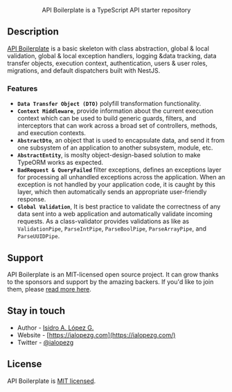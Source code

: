 <p align="center">API Boilerplate is a TypeScript API starter repository</p>

## Description

[API Boilerplate](https://github.com/ialopezg/api-boilerplate) is a basic skeleton with class abstraction, global & local validation, global & local exception handlers, logging &data tracking, data transfer objects, execution context, authentication, users & user roles, migrations, and default dispatchers built with NestJS.
### Features

- **`Data Transfer Object (DTO)`** polyfill transformation functionality.
- **`Context Middleware`**, provide information about the current execution context which can be used to build generic guards, filters, and interceptors that can work across a broad set of controllers, methods, and execution contexts.
- **`AbstractDto`**,  an object that is used to encapsulate data, and send it from one subsystem of an application to another subsystem, module, etc.
- **`AbstractEntity`**, is moslty object-design-based solution to make TypeORM works as expected.
- **`BadRequest & QueryFailed`** filter exceptions, defines an exceptions layer for processing all unhandled exceptions across the application. When an exception is not handled by your application code, it is caught by this layer, which then automatically sends an appropriate user-friendly response.
- **`Global Validation`**, It is best practice to validate the correctness of any data sent into a web application and automatically validate incoming requests. As a class-validator provides validations as like as `ValidationPipe`, `ParseIntPipe`, `ParseBoolPipe`, `ParseArrayPipe`, and `ParseUUIDPipe`.

## Support

API Boilerplate is an MIT-licensed open source project. It can grow thanks to the sponsors and support by the amazing backers. If you'd like to join them, please [read more here](https://ialopezg.com/api-boilerplate).

## Stay in touch

- Author - [Isidro A. López G.](https://ialopezg.com)
- Website - [https://ialopezg.com](https://ialopezg.com/)
- Twitter - [@ialopezg](https://twitter.com/isidro.lopezg)

## License

API Boilerplate is [MIT licensed](LICENSE).

